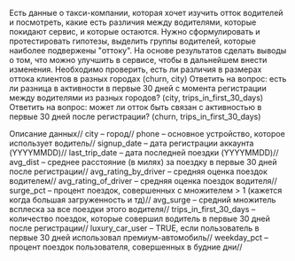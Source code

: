 Есть данные о такси-компании, которая хочет изучить отток водителей и посмотреть, какие есть различия между водителями, которые покидают сервис, и которые остаются. Нужно сформулировать и протестировать гипотезы, выделить группы водителей, которые наиболее подвержены "оттоку". На основе результатов сделать выводы о том, что можно улучшить в сервисе, чтобы в дальнейшем внести изменения.
Необходимо проверить, есть ли различия в размерах оттока клиентов в разных городах (churn, city)
Ответить на вопрос: есть ли разница в активности в первые 30 дней с момента регистрации между водителями из разных городов? (city, trips_in_first_30_days)
Ответить на вопрос: может ли отток быть связан с активностью в первые 30 дней после регистрации? (churn, trips_in_first_30_days)

Описание данных//
city – город//
phone – основное устройство, которое использует водитель//
signup_date – дата регистрации аккаунта (YYYYMMDD)//
last_trip_date – дата последней поездки (YYYYMMDD)//
avg_dist – среднее расстояние (в милях) за поездку в первые 30 дней после регистрации//
avg_rating_by_driver – средняя оценка поездок водителем//
avg_rating_of_driver – средняя оценка поездок водителя//
surge_pct – процент поездок, совершенных с множителем > 1 (кажется когда большая загруженность и тд)//
avg_surge – средний множитель всплеска за все поездки этого водителя//
trips_in_first_30_days – количество поездок, которые совершил водитель в первые 30 дней после регистрации//
luxury_car_user – TRUE, если пользователь в первые 30 дней использовал премиум-автомобиль//
weekday_pct – процент поездок пользователя, совершенных в будние дни//
